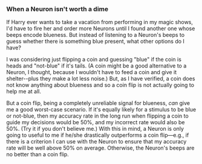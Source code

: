 ### When a Neuron isn't worth a dime

If Harry ever wants to take a vacation from performing in my magic shows, I'd have to fire her and order more Neurons until I found another one whose beeps encode blueness. But instead of listening to a Neuron's beeps to guess whether there is something blue present, what other options do I have?

I was considering just flipping a coin and guessing "blue" if the coin is heads and "not-blue" if it's tails. (A coin might be a good alternative to a Neuron, I thought, because I wouldn't have to feed a coin and give it shelter--plus they make a lot less noise.) But, as I have verified, a coin does not know anything about blueness and so a coin flip is not actually going to help me at all.

But a coin flip, being a completely unreliable signal for blueness, _can_ give me a good worst-case scenario. If it's equally likely for a stimulus to be blue or not-blue, then my accuracy rate in the long run when flipping a coin to guide my decisions would be 50%, and my incorrect rate would also be 50%. (Try it if you don't believe me.) With this in mind, a Neuron is only going to useful to me if he/she drastically outperforms a coin flip&mdash;e.g., if there is a criterion I can use with the Neuron to ensure that my accuracy rate will be well above 50% on average. Otherwise, the Neuron's beeps are no better than a coin flip.
